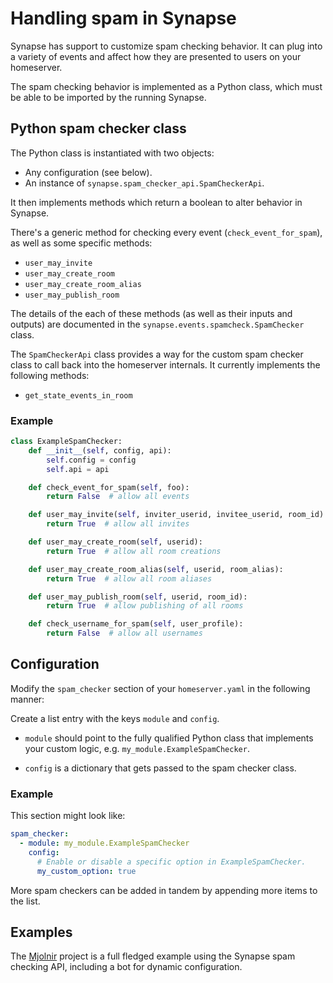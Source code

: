 # Handling spam in Synapse

Synapse has support to customize spam checking behavior. It can plug into a
variety of events and affect how they are presented to users on your homeserver.

The spam checking behavior is implemented as a Python class, which must be
able to be imported by the running Synapse.

## Python spam checker class

The Python class is instantiated with two objects:

* Any configuration (see below).
* An instance of `synapse.spam_checker_api.SpamCheckerApi`.

It then implements methods which return a boolean to alter behavior in Synapse.

There's a generic method for checking every event (`check_event_for_spam`), as
well as some specific methods:

* `user_may_invite`
* `user_may_create_room`
* `user_may_create_room_alias`
* `user_may_publish_room`

The details of the each of these methods (as well as their inputs and outputs)
are documented in the `synapse.events.spamcheck.SpamChecker` class.

The `SpamCheckerApi` class provides a way for the custom spam checker class to
call back into the homeserver internals. It currently implements the following
methods:

* `get_state_events_in_room`

### Example

```python
class ExampleSpamChecker:
    def __init__(self, config, api):
        self.config = config
        self.api = api

    def check_event_for_spam(self, foo):
        return False  # allow all events

    def user_may_invite(self, inviter_userid, invitee_userid, room_id):
        return True  # allow all invites

    def user_may_create_room(self, userid):
        return True  # allow all room creations

    def user_may_create_room_alias(self, userid, room_alias):
        return True  # allow all room aliases

    def user_may_publish_room(self, userid, room_id):
        return True  # allow publishing of all rooms

    def check_username_for_spam(self, user_profile):
        return False  # allow all usernames
```

## Configuration

Modify the `spam_checker` section of your `homeserver.yaml` in the following
manner:

Create a list entry with the keys `module` and `config`.

* `module` should point to the fully qualified Python class that implements your
  custom logic, e.g. `my_module.ExampleSpamChecker`.

* `config` is a dictionary that gets passed to the spam checker class.

### Example

This section might look like:

```yaml
spam_checker:
  - module: my_module.ExampleSpamChecker
    config:
      # Enable or disable a specific option in ExampleSpamChecker.
      my_custom_option: true
```

More spam checkers can be added in tandem by appending more items to the list.

## Examples

The [Mjolnir](https://github.com/matrix-org/mjolnir) project is a full fledged
example using the Synapse spam checking API, including a bot for dynamic
configuration.
